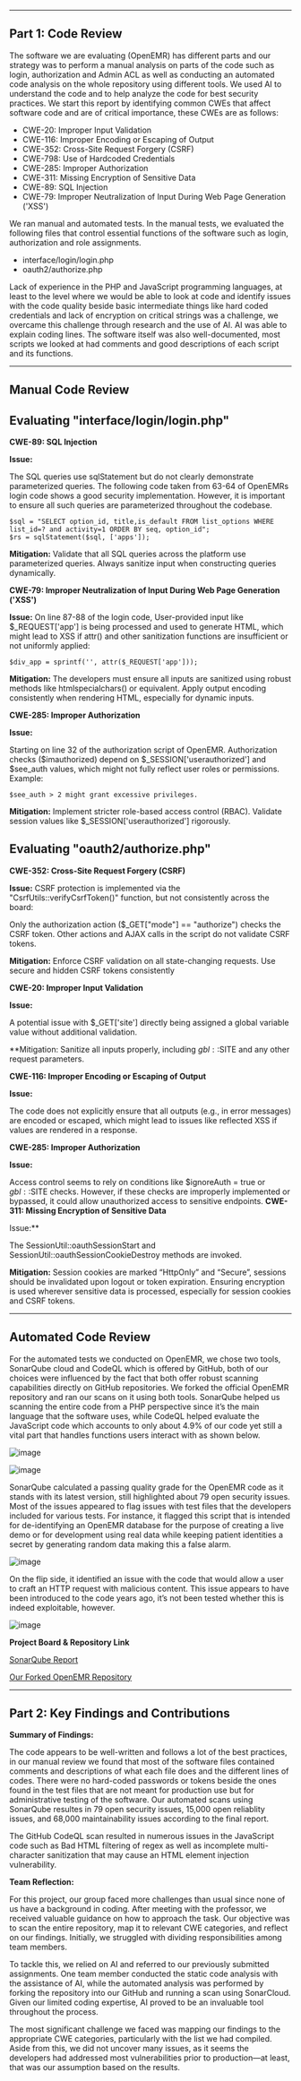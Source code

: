 ------------------------------
**Part 1: Code Review**
------------------------------
The software we are evaluating (OpenEMR) has different parts and our strategy was to perform a manual analysis on parts of the code such as login, authorization and Admin ACL as well as conducting an automated code analysis on the whole repository using different tools. We used AI to understand the code and to help analyze the code for best security practices. We start this report by identifying common CWEs that affect software code and are of critical importance, these CWEs are as follows:

- CWE-20: Improper Input Validation
- CWE-116: Improper Encoding or Escaping of Output
- CWE-352: Cross-Site Request Forgery (CSRF)
- CWE-798: Use of Hardcoded Credentials
- CWE-285: Improper Authorization
- CWE-311: Missing Encryption of Sensitive Data
- CWE-89: SQL Injection
- CWE-79: Improper Neutralization of Input During Web Page Generation ('XSS')

We ran manual and automated tests. In the manual tests, we evaluated the following files that control essential functions of the software such as login, authorization and role assignments.

- interface/login/login.php
- oauth2/authorize.php

Lack of experience in the PHP and JavaScript programming languages, at least to the level where we would be able to look at code and identify issues with the code quality beside basic intermediate things like hard coded credentials and lack of encryption on critical strings was a challenge, we overcame this challenge through research and the use of AI. AI was able to explain coding lines. The software itself was also well-documented, most scripts we looked at had comments and good descriptions of each script and its functions.

--------------------------------
**Manual Code Review**
--------------------------------

**Evaluating "interface/login/login.php"**
-------------------------------------

**CWE-89: SQL Injection**

**Issue:**

The SQL queries use sqlStatement but do not clearly demonstrate parameterized queries. The following code taken from 63-64 of OpenEMRs login code shows a good security implementation. However, it is important to ensure all such queries are parameterized throughout the codebase.

    $sql = "SELECT option_id, title,is_default FROM list_options WHERE list_id=? and activity=1 ORDER BY seq, option_id";
    $rs = sqlStatement($sql, ['apps']);

**Mitigation:** Validate that all SQL queries across the platform use parameterized queries. Always sanitize input when constructing queries dynamically.

**CWE-79: Improper Neutralization of Input During Web Page Generation ('XSS')**

**Issue:**
On line 87-88 of the login code, User-provided input like $_REQUEST['app'] is being processed and used to generate HTML, which might lead to XSS if attr() and other sanitization functions are insufficient or not uniformly applied:
    
    $div_app = sprintf('', attr($_REQUEST['app']));

**Mitigation:** The developers must ensure all inputs are sanitized using robust methods like htmlspecialchars() or equivalent. Apply output encoding consistently when rendering HTML, especially for dynamic inputs.

**CWE-285: Improper Authorization**
    
**Issue:**  

Starting on line 32 of the authorization script of OpenEMR. Authorization checks ($imauthorized) depend on $_SESSION['userauthorized'] and $see_auth values, which might not fully reflect user roles or permissions.
Example: 

    $see_auth > 2 might grant excessive privileges.
    
**Mitigation:** Implement stricter role-based access control (RBAC). Validate session values like $_SESSION['userauthorized'] rigorously.

**Evaluating "oauth2/authorize.php"**
-------------------------------------

**CWE-352: Cross-Site Request Forgery (CSRF)**

**Issue:** 
CSRF protection is implemented via the "CsrfUtils::verifyCsrfToken()" function, but not consistently across the board:

Only the authorization action ($_GET["mode"] == "authorize") checks the CSRF token. Other actions and AJAX calls in the script do not validate CSRF tokens.

**Mitigation:** Enforce CSRF validation on all state-changing requests.
Use secure and hidden CSRF tokens consistently

**CWE-20: Improper Input Validation**

**Issue:**

A potential issue with $_GET['site'] directly being assigned a global variable value without additional validation.

**Mitigation: Sanitize all inputs properly, including $gbl::$SITE and any other request parameters.

**CWE-116: Improper Encoding or Escaping of Output**

**Issue:**

The code does not explicitly ensure that all outputs (e.g., in error messages) are encoded or escaped, which might lead to issues like reflected XSS if values are rendered in a response.

**CWE-285: Improper Authorization**

**Issue:**

Access control seems to rely on conditions like $ignoreAuth = true or $gbl::$SITE checks. However, if these checks are improperly implemented or bypassed, it could allow unauthorized access to sensitive endpoints.
**CWE-311: Missing Encryption of Sensitive Data**

Issue:**

The SessionUtil::oauthSessionStart and SessionUtil::oauthSessionCookieDestroy methods are invoked.

**Mitigation:** Session cookies are marked “HttpOnly” and “Secure”, sessions should be invalidated upon logout or token expiration. Ensuring encryption is used wherever sensitive data is processed, especially for session cookies and CSRF tokens.


--------------------------------
**Automated Code Review**
--------------------------------
For the automated tests we conducted on OpenEMR, we chose two tools, SonarQube cloud and CodeQL which is offered by GitHub, both of our choices were influenced by the fact that both offer robust scanning capabilities directly on GitHub repositories. We forked the official OpenEMR repository and ran our scans on it using both tools. SonarQube helped us scanning the entire code from a PHP perspective since it’s the main language that the software uses, while CodeQL helped evaluate the JavaScript code which accounts to only about 4.9% of our code yet still a vital part that handles functions users interact with as shown below.

![image](https://github.com/Lord-Tiger/CYBR8420_Fall24/blob/02c50dce979315008fa2cc2b3f10d7418c9636eb/Media/SonarQube11.png)

![image](https://github.com/Lord-Tiger/CYBR8420_Fall24/blob/02c50dce979315008fa2cc2b3f10d7418c9636eb/Media/CodeQL.png)

SonarQube calculated a passing quality grade for the OpenEMR code as it stands with its latest version, still highlighted about 79 open security issues. Most of the issues appeared to flag issues with test files that the developers included for various tests. For instance, it flagged this script that is intended for de-identifying an OpenEMR database for the purpose of creating a live demo or for development using real data while keeping patient identities a secret by generating random data making this a false alarm.

![image](https://github.com/Lord-Tiger/CYBR8420_Fall24/blob/5dfe99cf7ee7eb59f15d060cab87e70d6fac01ea/Media/SonarQube2.png)

On the flip side, it identified an issue with the code that would allow a user to craft an HTTP request with malicious content. This issue appears to have been introduced to the code years ago, it’s not been tested whether this is indeed exploitable, however.

![image](https://github.com/Lord-Tiger/CYBR8420_Fall24/blob/5dfe99cf7ee7eb59f15d060cab87e70d6fac01ea/Media/SonarQube3.png)

**Project Board & Repository Link**

[SonarQube Report](https://sonarcloud.io/summary/new_code?id=Lord-Tiger_CYBR8420_Fall24-openemr&branch=master)

[Our Forked OpenEMR Repository](https://github.com/Lord-Tiger/CYBR8420_Fall24-openemr)

------------------------------
**Part 2: Key Findings and Contributions**
------------------------------

**Summary of Findings:**

The code appears to be well-written and follows a lot of the best practices, in our manual review we found that most of the software files contained comments and descriptions of what each file does and the different lines of codes. There were no hard-coded passwords or tokens beside the ones found in the test files that are not meant for production use but for administrative testing of the software. Our automated scans using SonarQube resultes in 79 open security issues, 15,000 open reliablity issues, and 68,000 maintainability issues according to the final report.

The GitHub CodeQL scan resulted in numerous issues in the JavaScript code such as Bad HTML filtering of regex as well as incomplete multi-character sanitization that may cause an HTML element injection vulnerability.

**Team Reflection:**

For this project, our group faced more challenges than usual since none of us have a background in coding. After meeting with the professor, we received valuable guidance on how to approach the task. Our objective was to scan the entire repository, map it to relevant CWE categories, and reflect on our findings. Initially, we struggled with dividing responsibilities among team members.

To tackle this, we relied on AI and referred to our previously submitted assignments. One team member conducted the static code analysis with the assistance of AI, while the automated analysis was performed by forking the repository into our GitHub and running a scan using SonarCloud. Given our limited coding expertise, AI proved to be an invaluable tool throughout the process.

The most significant challenge we faced was mapping our findings to the appropriate CWE categories, particularly with the list we had compiled. Aside from this, we did not uncover many issues, as it seems the developers had addressed most vulnerabilities prior to production—at least, that was our assumption based on the results.
